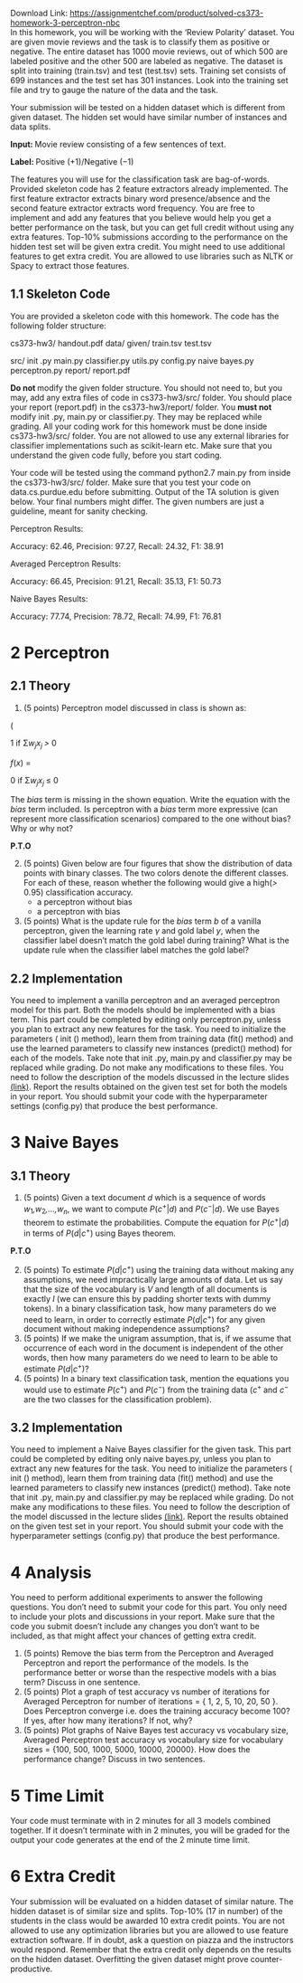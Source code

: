 Download Link: https://assignmentchef.com/product/solved-cs373-homework-3-perceptron-nbc
<br>
In this homework, you will be working with the ‘Review Polarity’ dataset. You are given movie reviews and the task is to classify them as positive or negative. The entire dataset has 1000 movie reviews, out of which 500 are labeled positive and the other 500 are labeled as negative. The dataset is split into training (train.tsv) and test (test.tsv) sets. Training set consists of 699 instances and the test set has 301 instances. Look into the training set file and try to gauge the nature of the data and the task.

Your submission will be tested on a hidden dataset which is different from given dataset. The hidden set would have similar number of instances and data splits.

<strong>Input: </strong>Movie review consisting of a few sentences of text.

<strong>Label: </strong>Positive (+1)/Negative (−1)

The features you will use for the classification task are bag-of-words. Provided skeleton code has 2 feature extractors already implemented. The first feature extractor extracts binary word presence/absence and the second feature extractor extracts word frequency. You are free to implement and add any features that you believe would help you get a better performance on the task, but you can get full credit without using any extra features. Top-10% submissions according to the performance on the hidden test set will be given extra credit. You might need to use additional features to get extra credit. You are allowed to use libraries such as NLTK or Spacy to extract those features.

<h2>1.1         Skeleton Code</h2>

You are provided a skeleton code with this homework. The code has the following folder structure:

cs373-hw3/ handout.pdf data/ given/ train.tsv test.tsv

src/ init .py main.py classifier.py utils.py config.py naive bayes.py perceptron.py report/ report.pdf

<strong>Do not </strong>modify the given folder structure. You should not need to, but you may, add any extra files of code in cs373-hw3/src/ folder. You should place your report (report.pdf) in the cs373-hw3/report/ folder. You <strong>must not </strong>modify init .py, main.py or classifier.py. They may be replaced while grading. All your coding work for this homework must be done inside cs373-hw3/src/ folder. You are not allowed to use any external libraries for classifier implementations such as scikit-learn etc. Make sure that you understand the given code fully, before you start coding.

Your code will be tested using the command python2.7 main.py from inside the cs373-hw3/src/ folder. Make sure that you test your code on data.cs.purdue.edu before submitting. Output of the TA solution is given below. Your final numbers might differ. The given numbers are just a guideline, meant for sanity checking.

Perceptron Results:

Accuracy: 62.46, Precision: 97.27, Recall: 24.32, F1: 38.91

Averaged Perceptron Results:

Accuracy: 66.45, Precision: 91.21, Recall: 35.13, F1: 50.73

Naive Bayes Results:

Accuracy: 77.74, Precision: 78.72, Recall: 74.99, F1: 76.81

<h1>2           Perceptron</h1>

<h2>2.1         Theory</h2>

<ol>

 <li>(5 points) Perceptron model discussed in class is shown as:</li>

</ol>

(

1       if Σ<em>w<sub>j</sub>x<sub>j </sub>&gt; </em>0

<em>f</em>(<em>x</em>) =

0       if Σ<em>w<sub>j</sub>x<sub>j </sub></em>≤ 0

The <em>bias </em>term is missing in the shown equation. Write the equation with the <em>bias </em>term included. Is perceptron with a <em>bias </em>term more expressive (can represent more classification scenarios) compared to the one without bias? Why or why not?

<strong>P.T.O</strong>

<ol start="2">

 <li>(5 points) Given below are four figures that show the distribution of data points with binary classes. The two colors denote the different classes. For each of these, reason whether the following would give a high(<em>&gt; </em>0<em>.</em>95) classification accuracy.

  <ul>

   <li>a perceptron without bias</li>

   <li>a perceptron with bias</li>

  </ul></li>

 <li>(5 points) What is the update rule for the <em>bias </em>term <em>b </em>of a vanilla perceptron, given the learning rate <em>γ </em>and gold label <em>y</em>, when the classifier label doesn’t match the gold label during training? What is the update rule when the classifier label matches the gold label?</li>

</ol>

<h2>2.2         Implementation</h2>

You need to implement a vanilla perceptron and an averaged perceptron model for this part. Both the models should be implemented with a bias term. This part could be completed by editing only perceptron.py, unless you plan to extract any new features for the task. You need to initialize the parameters ( init () method), learn them from training data (fit() method) and use the learned parameters to classify new instances (predict() method) for each of the models. Take note that init .py, main.py and classifier.py may be replaced while grading. Do not make any modifications to these files. You need to follow the description of the models discussed in the lecture slides <a href="https://piazza.com/class_profile/get_resource/jqlonlli5gd3cb/jsni5ek0m7y5m8">(link)</a>. Report the results obtained on the given test set for both the models in your report. You should submit your code with the hyperparameter settings (config.py) that produce the best performance.

<h1>3           Naive Bayes</h1>

<h2>3.1         Theory</h2>

<ol>

 <li>(5 points) Given a text document <em>d </em>which is a sequence of words <em>w</em><sub>1</sub><em>,w</em><sub>2</sub><em>,…,w<sub>n</sub></em>, we want to compute <em>P</em>(<em>c</em><sup>+</sup>|<em>d</em>) and <em>P</em>(<em>c</em><sup>−</sup>|<em>d</em>). We use Bayes theorem to estimate the probabilities. Compute the equation for <em>P</em>(<em>c</em><sup>+</sup>|<em>d</em>) in terms of <em>P</em>(<em>d</em>|<em>c</em><sup>+</sup>) using Bayes theorem.</li>

</ol>

<strong>P.T.O</strong>

<ol start="2">

 <li>(5 points) To estimate <em>P</em>(<em>d</em>|<em>c</em><sup>+</sup>) using the training data without making any assumptions, we need impractically large amounts of data. Let us say that the size of the vocabulary is <em>V </em>and length of all documents is exactly <em>l </em>(we can ensure this by padding shorter texts with dummy tokens). In a binary classification task, how many parameters do we need to learn, in order to correctly estimate <em>P</em>(<em>d</em>|<em>c</em><sup>+</sup>) for any given document without making independence assumptions?</li>

 <li>(5 points) If we make the unigram assumption, that is, if we assume that occurrence of each word in the document is independent of the other words, then how many parameters do we need to learn to be able to estimate <em>P</em>(<em>d</em>|<em>c</em><sup>+</sup>)?</li>

 <li>(5 points) In a binary text classification task, mention the equations you would use to estimate <em>P</em>(<em>c</em><sup>+</sup>) and <em>P</em>(<em>c</em><sup>−</sup>) from the training data (<em>c</em><sup>+ </sup>and <em>c</em><sup>− </sup>are the two classes for the classification problem).</li>

</ol>

<h2>3.2         Implementation</h2>

You need to implement a Naive Bayes classifier for the given task. This part could be completed by editing only naive bayes.py, unless you plan to extract any new features for the task. You need to initialize the parameters ( init () method), learn them from training data (fit() method) and use the learned parameters to classify new instances (predict() method). Take note that init .py, main.py and classifier.py may be replaced while grading. Do not make any modifications to these files. You need to follow the description of the model discussed in the lecture slides <a href="https://piazza.com/class_profile/get_resource/jqlonlli5gd3cb/jsni5ek0m7y5m8">(link)</a>. Report the results obtained on the given test set in your report. You should submit your code with the hyperparameter settings (config.py) that produce the best performance.

<h1>4           Analysis</h1>

You need to perform additional experiments to answer the following questions. You don’t need to submit your code for this part. You only need to include your plots and discussions in your report. Make sure that the code you submit doesn’t include any changes you don’t want to be included, as that might affect your chances of getting extra credit.

<ol>

 <li>(5 points) Remove the bias term from the Perceptron and Averaged Perceptron and report the performance of the models. Is the performance better or worse than the respective models with a bias term? Discuss in one sentence.</li>

 <li>(5 points) Plot a graph of test accuracy vs number of iterations for Averaged Perceptron for number of iterations = { 1, 2, 5, 10, 20, 50 }. Does Perceptron converge i.e. does the training accuracy become 100? If yes, after how many iterations? If not, why?</li>

 <li>(5 points) Plot graphs of Naive Bayes test accuracy vs vocabulary size, Averaged Perceptron test accuracy vs vocabulary size for vocabulary sizes = {100, 500, 1000, 5000, 10000, 20000}. How does the performance change? Discuss in two sentences.</li>

</ol>

<h1>5           Time Limit</h1>

Your code must terminate with in 2 minutes for all 3 models combined together. If it doesn’t terminate with in 2 minutes, you will be graded for the output your code generates at the end of the 2 minute time limit.

<h1>6           Extra Credit</h1>

Your submission will be evaluated on a hidden dataset of similar nature. The hidden dataset is of similar size and splits. Top-10% (17 in number) of the students in the class would be awarded 10 extra credit points. You are not allowed to use any optimization libraries but you are allowed to use feature extraction software. If in doubt, ask a question on piazza and the instructors would respond. Remember that the extra credit only depends on the results on the hidden dataset. Overfitting the given dataset might prove counter-productive.